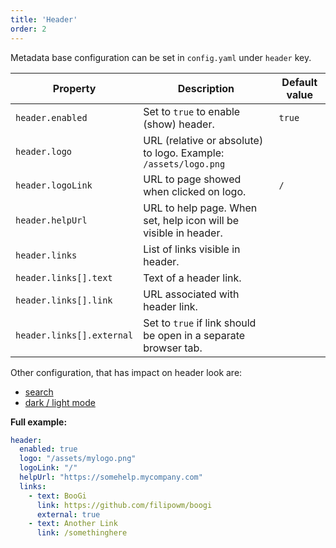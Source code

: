 ```yaml
---
title: 'Header'
order: 2
---
```


Metadata base configuration can be set in `config.yaml` under `header` key.

| Property                  | Description                                                      | Default value |
|---------------------------|------------------------------------------------------------------|---------------|
| `header.enabled`          | Set to `true` to enable (show) header.                           | `true`        |
| `header.logo`             | URL (relative or absolute) to logo. Example: `/assets/logo.png`  |               |
| `header.logoLink`         | URL to page showed when clicked on logo.                         | `/`           |
| `header.helpUrl`          | URL to help page. When set, help icon will be visible in header. |               |
| `header.links`            | List of links visible in header.                                 |               |
| `header.links[].text`     | Text of a header link.                                           |               |
| `header.links[].link`     | URL associated with header link.                                 |               |
| `header.links[].external` | Set to `true` if link should be open in a separate browser tab.  |               |

Other configuration, that has impact on header look are:
* [search](/configuration/settingup/search)
* [dark / light mode](/configuration/settingup/features#darkmode)

**Full example:**

```yaml
header:
  enabled: true
  logo: "/assets/mylogo.png"
  logoLink: "/"
  helpUrl: "https://somehelp.mycompany.com"
  links:
    - text: BooGi
      link: https://github.com/filipowm/boogi
      external: true
    - text: Another Link
      link: /somethinghere
```